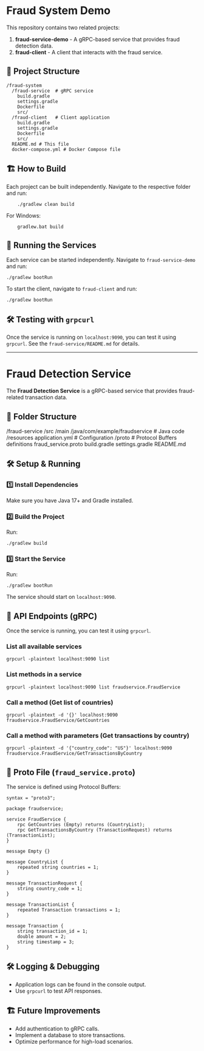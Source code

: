 # Fraud System Demo

This repository contains two related projects:

1. **fraud-service-demo** - A gRPC-based service that provides fraud detection data.
2. **fraud-client** - A client that interacts with the fraud service.

## 📂 Project Structure

```
/fraud-system
  /fraud-service  # gRPC service
    build.gradle
    settings.gradle
    Dockerfile
    src/
  /fraud-client   # Client application
    build.gradle
    settings.gradle
    Dockerfile
    src/
  README.md # This file
  docker-compose.yml # Docker Compose file
```

## 🏗️ How to Build

Each project can be built independently. Navigate to the respective folder and run:

```shell
    ./gradlew clean build
```


For Windows:

```shell
    gradlew.bat build
```
   

## 🚀 Running the Services

Each service can be started independently. Navigate to `fraud-service-demo` and run:

    ./gradlew bootRun

To start the client, navigate to `fraud-client` and run:

    ./gradlew bootRun

## 🛠️ Testing with `grpcurl`

Once the service is running on `localhost:9090`, you can test it using `grpcurl`. See the `fraud-service/README.md` for details.

---

# Fraud Detection Service

The **Fraud Detection Service** is a gRPC-based service that provides fraud-related transaction data.

## 📂 Folder Structure

/fraud-service
/src
/main
/java/com/example/fraudservice  # Java code
/resources
application.yml  # Configuration
/proto  # Protocol Buffers definitions
fraud_service.proto
build.gradle
settings.gradle
README.md

## 🛠️ Setup & Running

### **1️⃣ Install Dependencies**
Make sure you have Java 17+ and Gradle installed.

### **2️⃣ Build the Project**
Run:

    ./gradlew build

### **3️⃣ Start the Service**
Run:

    ./gradlew bootRun

The service should start on `localhost:9090`.

## 📡 API Endpoints (gRPC)

Once the service is running, you can test it using `grpcurl`.

### **List all available services**

    grpcurl -plaintext localhost:9090 list

### **List methods in a service**

    grpcurl -plaintext localhost:9090 list fraudservice.FraudService

### **Call a method (Get list of countries)**

    grpcurl -plaintext -d '{}' localhost:9090 fraudservice.FraudService/GetCountries

### **Call a method with parameters (Get transactions by country)**

    grpcurl -plaintext -d '{"country_code": "US"}' localhost:9090 fraudservice.FraudService/GetTransactionsByCountry

## 📝 Proto File (`fraud_service.proto`)

The service is defined using Protocol Buffers:

    syntax = "proto3";

    package fraudservice;

    service FraudService {
        rpc GetCountries (Empty) returns (CountryList);
        rpc GetTransactionsByCountry (TransactionRequest) returns (TransactionList);
    }

    message Empty {}

    message CountryList {
        repeated string countries = 1;
    }

    message TransactionRequest {
        string country_code = 1;
    }

    message TransactionList {
        repeated Transaction transactions = 1;
    }

    message Transaction {
        string transaction_id = 1;
        double amount = 2;
        string timestamp = 3;
    }

## 🛠️ Logging & Debugging

- Application logs can be found in the console output.
- Use `grpcurl` to test API responses.

## 🏗️ Future Improvements

- Add authentication to gRPC calls.
- Implement a database to store transactions.
- Optimize performance for high-load scenarios.
